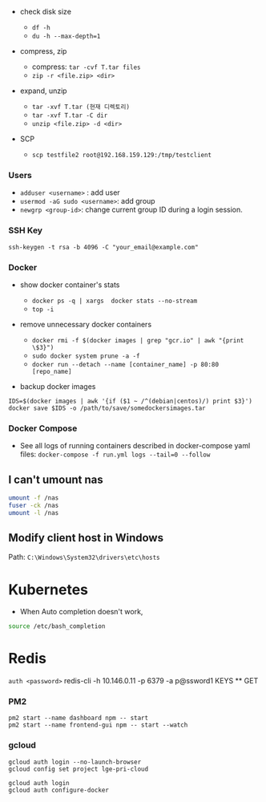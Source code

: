 
- check disk size
  - `df -h`
  - `du -h --max-depth=1`

- compress, zip
    - compress: `tar -cvf T.tar files`
    - `zip -r <file.zip> <dir>`
- expand, unzip
    - `tar -xvf T.tar (현재 디렉토리)`
    - `tar -xvf T.tar -C dir`
    - `unzip <file.zip> -d <dir>`
  
- SCP
  - `scp testfile2 root@192.168.159.129:/tmp/testclient`

    
    
### Users
- `adduser <username>` : add user
- `usermod -aG sudo <username>`: add group
- `newgrp <group-id>`: change current group ID during a login session.
    
### SSH Key
    ssh-keygen -t rsa -b 4096 -C "your_email@example.com"

### Docker
- show docker container's stats
  - `docker ps -q | xargs  docker stats --no-stream`
  - `top -i`

- remove unnecessary docker containers
  - `docker rmi -f $(docker images | grep "gcr.io" | awk "{print \$3}")`
  - `sudo docker system prune -a -f`
  - `docker run --detach --name [container_name] -p 80:80 [repo_name]`

- backup docker images
```
IDS=$(docker images | awk '{if ($1 ~ /^(debian|centos)/) print $3}')
docker save $IDS -o /path/to/save/somedockersimages.tar
```

### Docker Compose
- See all logs of running containers described in docker-compose yaml files: `docker-compose -f run.yml logs --tail=0 --follow`

## I can't umount nas
```bash
umount -f /nas
fuser -ck /nas
umount -l /nas  
```

## Modify client host in Windows
Path: `C:\Windows\System32\drivers\etc\hosts`
  


# Kubernetes

- When Auto completion doesn't work,

```bash
source /etc/bash_completion
```


# Redis
`auth <password>`
redis-cli -h 10.146.0.11 -p 6379 -a p@ssword1
KEYS **
GET <KEY>
  
### PM2
```
pm2 start --name dashboard npm -- start
pm2 start --name frontend-gui npm -- start --watch
```


### gcloud
```
gcloud auth login --no-launch-browser
gcloud config set project lge-pri-cloud

gcloud auth login
gcloud auth configure-docker
```

